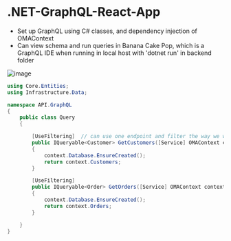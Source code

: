 # .NET-GraphQL-React-App

- Set up GraphQL using C# classes, and dependency injection of OMAContext
- Can view schema and run queries in Banana Cake Pop, which is a GraphQL IDE when running in local host with 'dotnet run' in backend folder

![image](https://user-images.githubusercontent.com/91037796/228725679-15b407ae-f2c3-4df6-ae02-65284a55bf9d.png)


```cs
using Core.Entities;
using Infrastructure.Data;

namespace API.GraphQL
{
    public class Query
    {

        [UseFiltering]  // can use one endpoint and filter the way we want with this!
        public IQueryable<Customer> GetCustomers([Service] OMAContext context )  //dependency injetion of service
        {
            context.Database.EnsureCreated();
            return context.Customers;
        }

        [UseFiltering]
        public IQueryable<Order> GetOrders([Service] OMAContext context)  //dependency injetion of service
        {
            context.Database.EnsureCreated();
            return context.Orders;
        }

    }
}
```




